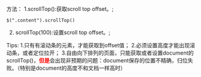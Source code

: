 方法：
1.scrollTop():获取scroll top offset。;
```
$(".content").scrollTop()
```
2. scrollTop(100):设置scroll top offset。;


Tips: 1.只有有滚动条的元素，才能获取到offset值；
      2.必须设置高度才能出现滚动条，或者定位拉开；
      3.自由向下排列的页面，只能获取或者设置document的scrollTop()，<B style="color:red">但是</B>会出现非预期的问题：document保存的位置不精确，归位失败。（特别是document的高度不和文档一样高时）